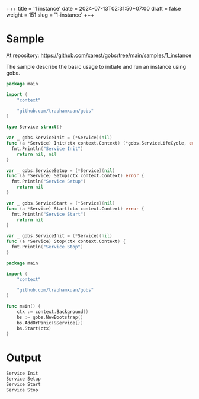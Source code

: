 +++
title = '1 instance'
date = 2024-07-13T02:31:50+07:00
draft = false
weight = 151
slug = '1-instance'
+++

# Sample
At repository: https://github.com/xarest/gobs/tree/main/samples/1_instance

The sample describe the basic usage to initiate and run an instance using gobs.

```go {style=tokyonight-night,filename=service.go}
package main

import (
	"context"

	"github.com/traphamxuan/gobs"
)

type Service struct{}

var _ gobs.ServiceInit = (*Service)(nil)
func (a *Service) Init(ctx context.Context) (*gobs.ServiceLifeCycle, error) {
  fmt.Println("Service Init")
	return nil, nil
}

var _ gobs.ServiceSetup = (*Service)(nil)
func (a *Service) Setup(ctx context.Context) error {
  fmt.Println("Service Setup")
	return nil
}

var _ gobs.ServiceStart = (*Service)(nil)
func (a *Service) Start(ctx context.Context) error {
  fmt.Println("Service Start")
	return nil
}

var _ gobs.ServiceInit = (*Service)(nil)
func (a *Service) Stop(ctx context.Context) {
  fmt.Println("Service Stop")
}

```
```go {style=tokyonight-night,filename=main.go}
package main

import (
	"context"

	"github.com/traphamxuan/gobs"
)

func main() {
	ctx := context.Background()
	bs := gobs.NewBootstrap()
	bs.AddOrPanic(&Service{})
	bs.Start(ctx)
}

```
# Output
```bash
Service Init
Service Setup
Service Start
Service Stop
```